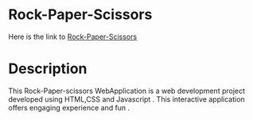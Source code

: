 # Rock-Paper-Scissors
Here is the link to [Rock-Paper-Scissors](https://yedlamukheshkumar.github.io/Rock-Paper-Scissors/)
# Description
This Rock-Paper-scissors WebApplication is a web development project developed using HTML,CSS and Javascript . This interactive application offers engaging experience and fun .
